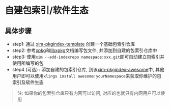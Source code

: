 # 自建包索引/软件生态

## 具体步骤

- step1: 通过 [xim-pkgindex-template](https://github.com/new?template_name=xim-pkgindex-template&template_owner=d2learn) 创建一个基础包索引仓库
- step2: 参考[xpkg](https://xlings.d2learn.org/documents/xpkg/intro.html)和[libxpkg](https://xlings.d2learn.org/documents/libxpkg/intro.html)文档编写包文件, 并添加到自建的包索引仓库中
- step3: 使用`xim --add-indexrepo namespace:xxx.git`即可自动建立包索引并使用所编写的包
- step4 (可选) : 添加自建的包索引仓库, 到该[xim-pkgindex-awesome](https://github.com/d2learn/xim-pkgindex-awesome)中, 其他用户即可以使用`xlings install awesome:yourNamespace`来获取你维护的包索引及软件生态

> 注: 如果你的包索引仓库只有内网可以访问, 对应的也就只有内网用户可以使用